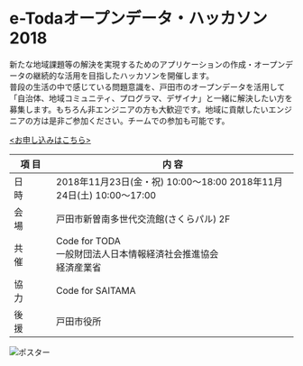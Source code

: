 # e-Todaオープンデータ・ハッカソン2018

新たな地域課題等の解決を実現するためのアプリケーションの作成・オープンデータの継続的な活用を目指したハッカソンを開催します。  
普段の生活の中で感じている問題意識を、戸田市のオープンデータを活用して「自治体、地域コミュニティ、プログラマ、デザイナ」と一緒に解決したい方を募集します。もちろん非エンジニアの方も大歓迎です。地域に貢献したいエンジニアの方は是非ご参加ください。チームでの参加も可能です。

[<お申し込みはこちら>](https://docs.google.com/forms/d/e/1FAIpQLScGz4fB4jCeHiUSlJQ9dAdaxMj3WE6AKd9rlWyjrnd5docNkw/viewform?entry.51870285=11/10(%E5%9C%9F)+%E3%82%A2%E3%82%A4%E3%83%87%E3%82%A2%E3%82%BD%E3%83%B3&entry.51870285=11/23(%E9%87%91%E3%83%BB%E7%A5%9D)+%E3%83%8F%E3%83%83%E3%82%AB%E3%82%BD%E3%83%B31%E6%97%A5%E7%9B%AE&entry.51870285=11/24(%E5%9C%9F)+%E3%83%8F%E3%83%83%E3%82%AB%E3%82%BD%E3%83%B32%E6%97%A5%E7%9B%AE/%E6%88%90%E6%9E%9C%E7%99%BA%E8%A1%A8)

| 項 目 | 内 容 |
----|---- 
| 日　　時 | 2018年11月23日(金・祝) 10:00〜18:00  2018年11月24日(土) 10:00〜17:00 |
| 会　　場 | 戸田市新曽南多世代交流館(さくらパル) 2F |
| 共　　催 | Code for TODA<br>一般財団法人日本情報経済社会推進協会<br>経済産業省 |
| 協　　力 | Code for SAITAMA |
| 後　　援 | 戸田市役所 |

![ポスター](http://codefortoda.org/wp-content/uploads/2018/11/hackathon-20181101.jpg)
